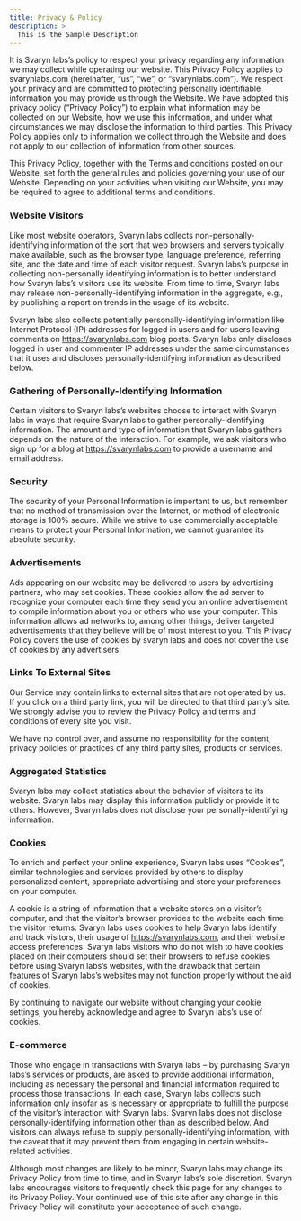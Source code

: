 ```yaml
---
title: Privacy & Policy
description: >
  This is the Sample Description
---
```


It is Svaryn labs’s policy to respect your privacy regarding any information we may collect while operating our website. This Privacy Policy applies to svarynlabs.com (hereinafter, “us”, “we”, or “svarynlabs.com”). We respect your privacy and are committed to protecting personally identifiable information you may provide us through the Website. We have adopted this privacy policy (“Privacy Policy”) to explain what information may be collected on our Website, how we use this information, and under what circumstances we may disclose the information to third parties. This Privacy Policy applies only to information we collect through the Website and does not apply to our collection of information from other sources.

This Privacy Policy, together with the Terms and conditions posted on our Website, set forth the general rules and policies governing your use of our Website. Depending on your activities when visiting our Website, you may be required to agree to additional terms and conditions.

### Website Visitors

Like most website operators, Svaryn labs collects non-personally-identifying information of the sort that web browsers and servers typically make available, such as the browser type, language preference, referring site, and the date and time of each visitor request. Svaryn labs’s purpose in collecting non-personally identifying information is to better understand how Svaryn labs’s visitors use its website. From time to time, Svaryn labs may release non-personally-identifying information in the aggregate, e.g., by publishing a report on trends in the usage of its website.

Svaryn labs also collects potentially personally-identifying information like Internet Protocol (IP) addresses for logged in users and for users leaving comments on https://svarynlabs.com blog posts. Svaryn labs only discloses logged in user and commenter IP addresses under the same circumstances that it uses and discloses personally-identifying information as described below.

### Gathering of Personally-Identifying Information

Certain visitors to Svaryn labs’s websites choose to interact with Svaryn labs in ways that require Svaryn labs to gather personally-identifying information. The amount and type of information that Svaryn labs gathers depends on the nature of the interaction. For example, we ask visitors who sign up for a blog at https://svarynlabs.com to provide a username and email address.

### Security

The security of your Personal Information is important to us, but remember that no method of transmission over the Internet, or method of electronic storage is 100% secure. While we strive to use commercially acceptable means to protect your Personal Information, we cannot guarantee its absolute security.

### Advertisements

Ads appearing on our website may be delivered to users by advertising partners, who may set cookies. These cookies allow the ad server to recognize your computer each time they send you an online advertisement to compile information about you or others who use your computer. This information allows ad networks to, among other things, deliver targeted advertisements that they believe will be of most interest to you. This Privacy Policy covers the use of cookies by svaryn labs and does not cover the use of cookies by any advertisers.

### Links To External Sites

Our Service may contain links to external sites that are not operated by us. If you click on a third party link, you will be directed to that third party’s site. We strongly advise you to review the Privacy Policy and terms and conditions of every site you visit.

We have no control over, and assume no responsibility for the content, privacy policies or practices of any third party sites, products or services.

### Aggregated Statistics

Svaryn labs may collect statistics about the behavior of visitors to its website. Svaryn labs may display this information publicly or provide it to others. However, Svaryn labs does not disclose your personally-identifying information.

### Cookies

To enrich and perfect your online experience, Svaryn labs uses “Cookies”, similar technologies and services provided by others to display personalized content, appropriate advertising and store your preferences on your computer.

A cookie is a string of information that a website stores on a visitor’s computer, and that the visitor’s browser provides to the website each time the visitor returns. Svaryn labs uses cookies to help Svaryn labs identify and track visitors, their usage of https://svarynlabs.com, and their website access preferences. Svaryn labs visitors who do not wish to have cookies placed on their computers should set their browsers to refuse cookies before using Svaryn labs’s websites, with the drawback that certain features of Svaryn labs’s websites may not function properly without the aid of cookies.

By continuing to navigate our website without changing your cookie settings, you hereby acknowledge and agree to Svaryn labs’s use of cookies.

### E-commerce

Those who engage in transactions with Svaryn labs – by purchasing Svaryn labs’s services or products, are asked to provide additional information, including as necessary the personal and financial information required to process those transactions. In each case, Svaryn labs collects such information only insofar as is necessary or appropriate to fulfill the purpose of the visitor’s interaction with Svaryn labs. Svaryn labs does not disclose personally-identifying information other than as described below. And visitors can always refuse to supply personally-identifying information, with the caveat that it may prevent them from engaging in certain website-related activities.

Although most changes are likely to be minor, Svaryn labs may change its Privacy Policy from time to time, and in Svaryn labs’s sole discretion. Svaryn labs encourages visitors to frequently check this page for any changes to its Privacy Policy. Your continued use of this site after any change in this Privacy Policy will constitute your acceptance of such change.
